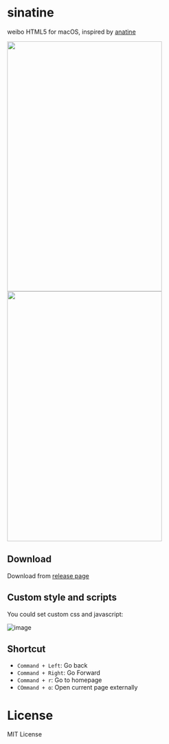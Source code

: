 # sinatine
weibo HTML5 for macOS, inspired by [anatine](https://github.com/sindresorhus/anatine/)

<img src="https://cloud.githubusercontent.com/assets/914329/24285936/9a506360-10ad-11e7-9569-ddf7844192eb.png" width="360" height="581" style="display: inline-block" />
<img src="https://cloud.githubusercontent.com/assets/914329/24285941/9db27afc-10ad-11e7-9cec-c42812fdbe7b.png" width="360" height="581" style="display: inline-block"/>

## Download

Download from [release page](https://github.com/djyde/sinatine/releases)

## Custom style and scripts

You could set custom css and javascript:

![image](https://cloud.githubusercontent.com/assets/914329/24286822/e2acb7ea-10b1-11e7-9283-f4175d4fc20f.png)

## Shortcut

- `Command + Left`: Go back
- `Command + Right`: Go Forward
- `Command + r`: Go to homepage
- `COmmand + o`: Open current page externally

# License

MIT License
